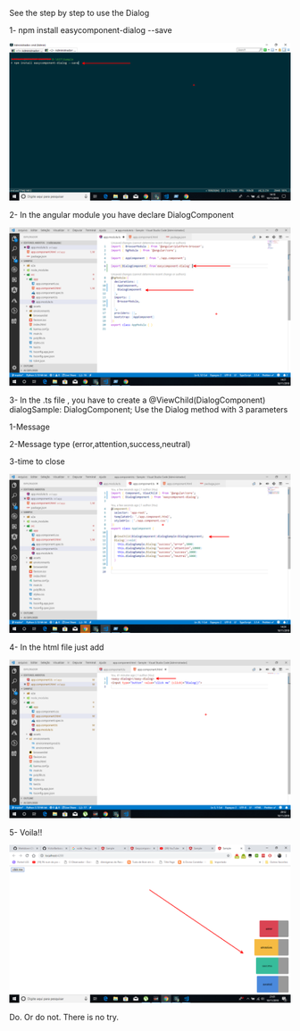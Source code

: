 See the step by step to use the Dialog

1- npm install easycomponent-dialog --save

![Screenshot](documentation/1-step.png)

2- In the angular module you have declare DialogComponent

![Screenshot](documentation/2-step.png)

3- In the .ts file , you have to create a   @ViewChild(DialogComponent) dialogSample: DialogComponent;
Use the Dialog method with 3 parameters

1-Message


2-Message type (error,attention,success,neutral)


3-time to close

![Screenshot](documentation/3-step.png)

4- In the html file just add   

![Screenshot](documentation/4-step.png)


5- Voila!!

![Screenshot](documentation/5-step.png)



Do. Or do not. There is no try.



